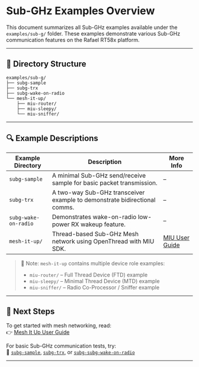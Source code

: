 # Sub-GHz Examples Overview

This document summarizes all Sub-GHz examples available under the `examples/sub-g/` folder. These examples demonstrate various Sub-GHz communication features on the Rafael RT58x platform.

---

## 📂 Directory Structure

```
examples/sub-g/
├── subg-sample
├── subg-trx
├── subg-wake-on-radio
└── mesh-it-up/
    ├── miu-router/
    ├── miu-sleepy/
    └── miu-sniffer/
```

---

## 🔍 Example Descriptions

| Example Directory         | Description                                                                 | More Info |
|---------------------------|-----------------------------------------------------------------------------|-----------|
| `subg-sample`             | A minimal Sub-GHz send/receive sample for basic packet transmission.        | –         |
| `subg-trx`                | A two-way Sub-GHz transceiver example to demonstrate bidirectional comms.   | –         |
| `subg-wake-on-radio`      | Demonstrates wake-on-radio low-power RX wakeup feature.                     | –         |
| `mesh-it-up/`             | Thread-based Sub-GHz Mesh network using OpenThread with MIU SDK.            | [MIU User Guide](mesh_it_up_user_guide.md) |

> 📌 Note: `mesh-it-up` contains multiple device role examples:
> - `miu-router/` – Full Thread Device (FTD) example
> - `miu-sleepy/` – Minimal Thread Device (MTD) example
> - `miu-sniffer/` – Radio Co-Processor / Sniffer example

---

## 📘 Next Steps

To get started with mesh networking, read:  
👉 [Mesh It Up User Guide](mesh_it_up_user_guide.md)

For basic Sub-GHz communication tests, try:  
📌 [`subg-sample`](../../examples/sub-g/subg-sample), [`subg-trx`](../../examples/sub-g/subg-trx), or [`subg-subg-wake-on-radio`](../../examples/sub-g/subg-wake-on-radio)

---
